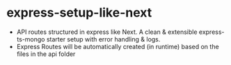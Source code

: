 # express-setup-like-next


- API routes structured in express like Next. A clean & extensible express-ts-mongo starter setup with error handling & logs.
- Express Routes will be automatically created (in runtime) based on the files in the api folder
